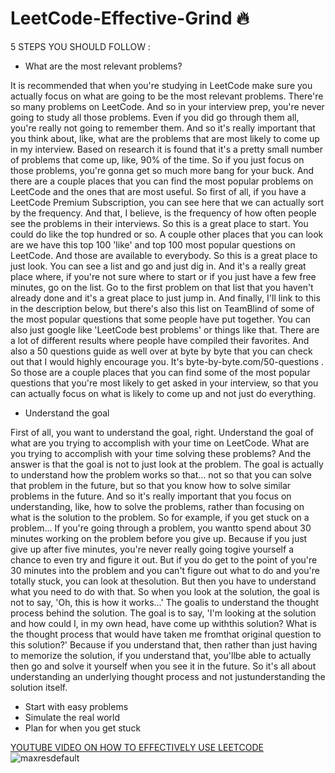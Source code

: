 # LeetCode-Effective-Grind :fire: 

5 STEPS YOU SHOULD FOLLOW :
* What are the most relevant problems?

It is recommended that when you're studying in LeetCode make sure you actually focus on what are going to be the most relevant problems. There're so many problems on LeetCode. And so in your interview prep, you're never going to study all those problems. Even if you did go through them all, you're really not going to remember them. And so it's really important that you think about, like, what are the problems that are most likely to come up in my interview. Based on research it is found that it's a pretty small number of problems that come up, like, 90% of the time. So if you just focus on those problems, you're gonna get so much more bang for your buck. And there are a couple places that you can find the most popular problems on LeetCode and the ones that are most useful. So first of all, if you have a LeetCode Premium Subscription, you can see here that we can actually sort by the frequency. And that, I believe, is the frequency of how often people see the problems in their interviews. So this is a great place to start. You could do like the top hundred or so. A couple other places that you can look are we have this top 100 'like' and top 100 most popular questions on LeetCode. And those are available to everybody. So this is a great place to just look. You can see a list and go and just dig in. And it's a really great place where, if you're not sure where to start or if you just have a few free minutes, go on the list. Go to the first problem on that list that you haven't already done and it's a great place to just jump in. And finally, I'll link to this in the description below, but there's also this list on TeamBlind of some of the most popular questions that some people have put together. You can also just google like 'LeetCode best problems' or things like that. There are a lot of different results where people have compiled their favorites. And also a 50 questions guide as well over at byte by byte that you can check out that I would highly encourage you. It's byte-by-byte.com/50-questions . So those are a couple places that you can find some of the most popular questions that you're most likely to get asked in your interview, so that you can actually focus on what is likely to come up and not just do everything.

* Understand the goal

First of all, you want to understand the goal, right. Understand the goal of what are you trying to accomplish with your time on LeetCode. What are you trying to accomplish with your time solving these problems? And the answer is that the goal is not to just look at the problem. The goal is actually to understand how the problem works so that... not so that you can solve that problem in the future, but so that you know how to solve similar problems in the future. And so it's really important that you focus on understanding, like, how to solve the problems, rather than focusing on what is the solution to the problem. So for example, if you get stuck on a problem... If you're going through a problem, you wantto spend about 30 minutes working on the problem before you give up. Because if you just give up after five minutes, you're never really going togive yourself a chance to even try and figure it out. But if you do get to the point of you're 30 minutes into the problem and you can't figure out what to do and you're totally stuck, you can look at thesolution. But then you have to understand what you need to do with that. So when you look at the solution, the goal is not to say, 'Oh, this is how it works...' The goalis to understand the thought process behind the solution. The goal is to say, 'I'm looking at the solution and how could I, in my own head, have come up withthis solution? What is the thought process that would have taken me fromthat original question to this solution?' Because if you understand that, then rather than just having to memorize the solution, if you understand that, you'llbe able to actually then go and solve it yourself when you see it in the future. So it's all about understanding an underlying thought process and not justunderstanding the solution itself.

* Start with easy problems
* Simulate the real world
* Plan for when you get stuck

[YOUTUBE VIDEO ON HOW TO EFFECTIVELY USE LEETCODE](https://youtu.be/GbyXxUDVeAo)
![maxresdefault](https://user-images.githubusercontent.com/72177954/132033772-772be30d-813a-4f3c-ba3a-3d3e58b40f3f.jpg)
